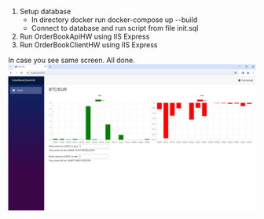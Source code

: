 ﻿1. Setup database 
    - In directory docker run docker-compose up --build
    - Connect to database and run script from file init.sql
2. Run OrderBookApiHW using IIS Express
3. Run OrderBookClientHW using IIS Express

In case you see same screen. All done.
![img.png](img.png)